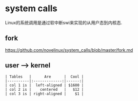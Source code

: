system calls
========================================

Linux的系统调用是通过软中断swi来实现的从用户态到内核态.

fork
----------------------------------------

https://github.com/novelinux/system_calls/blob/master/fork.md

user --> kernel
----------------------------------------

```
| Tables   |      Are      |  Cool |
|----------|:-------------:|------:|
| col 1 is |  left-aligned | $1600 |
| col 2 is |    centered   |   $12 |
| col 3 is | right-aligned |    $1 |
```
